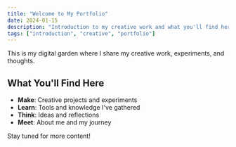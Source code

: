 ```yaml
---
title: "Welcome to My Portfolio"
date: 2024-01-15
description: "Introduction to my creative work and what you'll find here"
tags: ["introduction", "creative", "portfolio"]
---
```


This is my digital garden where I share my creative work, experiments, and thoughts.

## What You'll Find Here

- **Make**: Creative projects and experiments
- **Learn**: Tools and knowledge I've gathered
- **Think**: Ideas and reflections
- **Meet**: About me and my journey

Stay tuned for more content!

